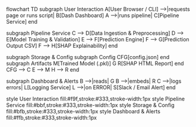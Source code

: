 flowchart TD
  subgraph User Interaction
    A[User Browser / CLI] -->|requests page or runs script| B[Dash Dashboard] 
    A -->|runs pipeline| C[Pipeline Service]
  end

  subgraph Pipeline Service
    C --> D[Data Ingestion & Preprocessing]
    D --> E[Model Training & Validation]
    E --> F[Prediction Engine]
    F --> G[Prediction Output CSV]
    F --> H[SHAP Explainability]
  end

  subgraph Storage & Config
    subgraph Config
      CFG[config.json]
    end
    subgraph Artifacts
      M[Trained Model (.pkl)]
      G
      R[SHAP HTML Report]
    end
    CFG --> C
    E --> M
    H --> R
  end

  subgraph Dashboard & Alerts
    B -->|reads| G
    B -->|embeds| R
    C -->|logs errors| L[Logging Service]
    L -->|on ERROR| S[Slack / Email Alert]
  end

  style User Interaction fill:#f9f,stroke:#333,stroke-width:1px
  style Pipeline Service fill:#bbf,stroke:#333,stroke-width:1px
  style Storage & Config fill:#bfb,stroke:#333,stroke-width:1px
  style Dashboard & Alerts fill:#ffb,stroke:#333,stroke-width:1px
